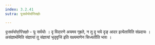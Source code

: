 ```yaml
---
index: 3.2.41
sutra: पूःसर्वयोर्दारिसहोः

---
```

_पूःसर्वयोर्दारिसहोः_ - पूः सर्वयोः । दृ विदारणे अयमव गृह्रते, न तु दृ भये दृङ् आदर इत्येताविति संप्रदायः । असंज्ञार्थमिति संज्ञायां तु संज्ञायां भृतृवृजि॑ इति वक्ष्यमाणेन सिध्यतीति भावः ।